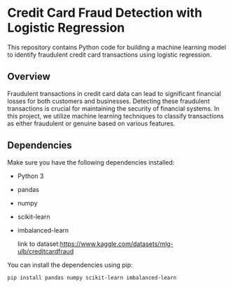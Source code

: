 # Credit Card Fraud Detection with Logistic Regression

This repository contains Python code for building a machine learning model to identify fraudulent credit card transactions using logistic regression.

## Overview

Fraudulent transactions in credit card data can lead to significant financial losses for both customers and businesses. Detecting these fraudulent transactions is crucial for maintaining the security of financial systems. In this project, we utilize machine learning techniques to classify transactions as either fraudulent or genuine based on various features.

## Dependencies

Make sure you have the following dependencies installed:

- Python 3
- pandas
- numpy
- scikit-learn
- imbalanced-learn

  link to dataset:https://www.kaggle.com/datasets/mlg-ulb/creditcardfraud


You can install the dependencies using pip:

```bash
pip install pandas numpy scikit-learn imbalanced-learn

